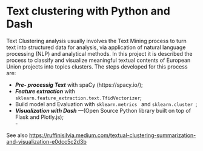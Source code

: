 # Text clustering with Python and Dash 

Text Clustering analysis usually involves the Text Mining process to turn text into structured data for analysis, via application of natural language processing (NLP) and analytical methods.
In this project  it is described the process to classify and visualize meaningful textual contents of European Union projects into topics clusters.
The steps developed for this process are:
<ul>
<li> <strong><em>Pre- processig Text</em></strong> with spaCy (https://spacy.io/);</li>
<li><strong><em>Feature extraction</em></strong> with <code>sklearn.feature_extraction.text.TfidVectorizer</code>;</li>
<li> Build model and Evaluation with  <code>sklearn.metrics </code> and  <code>sklearn.cluster </code>;</li>
<li> <strong><em>Visualization with Dash</strong></em> —(Open Source Python library built on top of Flask and Plotly.js);</li>
-</ul>

See also https://ruffinisilvia.medium.com/textual-clustering-summarization-and-visualization-e0dcc5c2d3b
